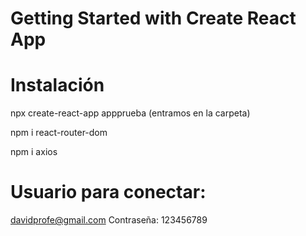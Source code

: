 # Getting Started with Create React App

# Instalación
npx create-react-app appprueba (entramos en la carpeta)

npm i react-router-dom

npm i axios

# Usuario para conectar:
davidprofe@gmail.com
Contraseña:
123456789
